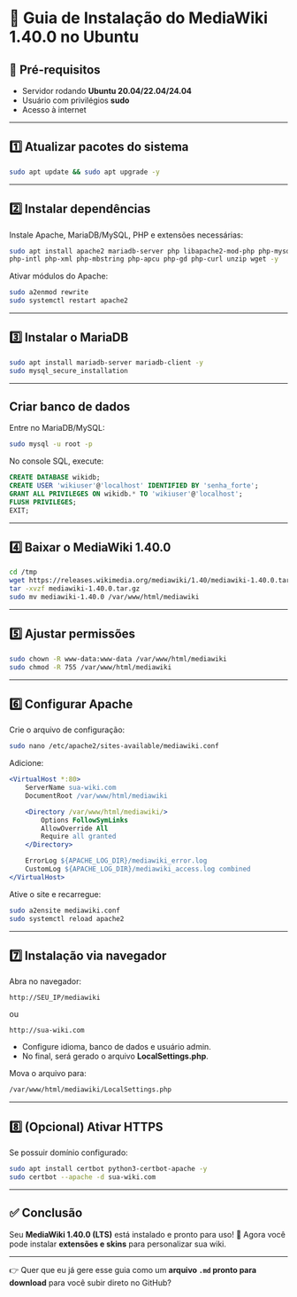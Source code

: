 # 📘 Guia de Instalação do MediaWiki 1.40.0 no Ubuntu

## 🔧 Pré-requisitos

* Servidor rodando **Ubuntu 20.04/22.04/24.04**
* Usuário com privilégios **sudo**
* Acesso à internet

---

## 1️⃣ Atualizar pacotes do sistema

```bash
sudo apt update && sudo apt upgrade -y
```

---

## 2️⃣ Instalar dependências

Instale Apache, MariaDB/MySQL, PHP e extensões necessárias:

```bash
sudo apt install apache2 mariadb-server php libapache2-mod-php php-mysql \
php-intl php-xml php-mbstring php-apcu php-gd php-curl unzip wget -y
```

Ativar módulos do Apache:

```bash
sudo a2enmod rewrite
sudo systemctl restart apache2
```

---

## 3️⃣ Instalar o MariaDB

```bash
sudo apt install mariadb-server mariadb-client -y
sudo mysql_secure_installation
```

---
##  Criar banco de dados

Entre no MariaDB/MySQL:

```bash
sudo mysql -u root -p
```

No console SQL, execute:

```sql
CREATE DATABASE wikidb;
CREATE USER 'wikiuser'@'localhost' IDENTIFIED BY 'senha_forte';
GRANT ALL PRIVILEGES ON wikidb.* TO 'wikiuser'@'localhost';
FLUSH PRIVILEGES;
EXIT;
```

---

## 4️⃣ Baixar o MediaWiki 1.40.0

```bash
cd /tmp
wget https://releases.wikimedia.org/mediawiki/1.40/mediawiki-1.40.0.tar.gz
tar -xvzf mediawiki-1.40.0.tar.gz
sudo mv mediawiki-1.40.0 /var/www/html/mediawiki
```

---

## 5️⃣ Ajustar permissões

```bash
sudo chown -R www-data:www-data /var/www/html/mediawiki
sudo chmod -R 755 /var/www/html/mediawiki
```

---

## 6️⃣ Configurar Apache

Crie o arquivo de configuração:

```bash
sudo nano /etc/apache2/sites-available/mediawiki.conf
```

Adicione:

```apache
<VirtualHost *:80>
    ServerName sua-wiki.com
    DocumentRoot /var/www/html/mediawiki

    <Directory /var/www/html/mediawiki/>
        Options FollowSymLinks
        AllowOverride All
        Require all granted
    </Directory>

    ErrorLog ${APACHE_LOG_DIR}/mediawiki_error.log
    CustomLog ${APACHE_LOG_DIR}/mediawiki_access.log combined
</VirtualHost>
```

Ative o site e recarregue:

```bash
sudo a2ensite mediawiki.conf
sudo systemctl reload apache2
```

---

## 7️⃣ Instalação via navegador

Abra no navegador:

```
http://SEU_IP/mediawiki
```

ou

```
http://sua-wiki.com
```

* Configure idioma, banco de dados e usuário admin.
* No final, será gerado o arquivo **LocalSettings.php**.

Mova o arquivo para:

```bash
/var/www/html/mediawiki/LocalSettings.php
```

---

## 8️⃣ (Opcional) Ativar HTTPS

Se possuir domínio configurado:

```bash
sudo apt install certbot python3-certbot-apache -y
sudo certbot --apache -d sua-wiki.com
```

---

## ✅ Conclusão

Seu **MediaWiki 1.40.0 (LTS)** está instalado e pronto para uso! 🎉
Agora você pode instalar **extensões e skins** para personalizar sua wiki.

---

👉 Quer que eu já gere esse guia como um **arquivo `.md` pronto para download** para você subir direto no GitHub?
